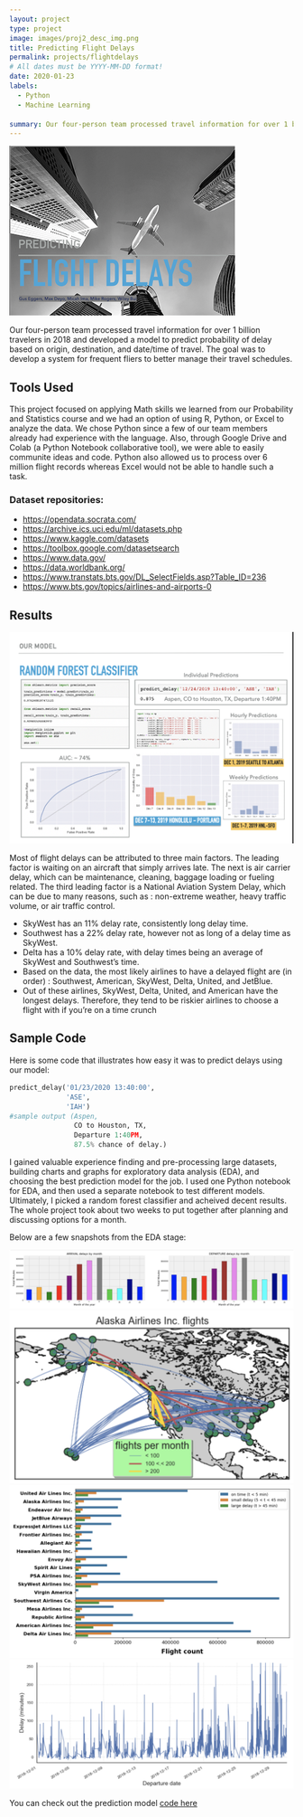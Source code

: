 ```yaml
---
layout: project
type: project
image: images/proj2_desc_img.png
title: Predicting Flight Delays
permalink: projects/flightdelays
# All dates must be YYYY-MM-DD format!
date: 2020-01-23
labels:
  - Python
  - Machine Learning

summary: Our four-person team processed travel information for over 1 billion travelers in 2018 and developed a model to predict probability of delay based on origin, destination, and date/time of travel. The goal was to develop a system for frequent fliers to better manage their travel schedules.
---
```


<img class="ui medium right floated rounded image" src="../images/proj2.png">

Our four-person team processed travel information for over 1 billion travelers in 2018 and developed a model to predict probability of delay based on origin, destination, and date/time of travel. The goal was to develop a system for frequent fliers to better manage their travel schedules.

## Tools Used

This project focused on applying Math skills we learned from our Probability and Statistics course and we had an option of using R, Python, or Excel to analyze the data. We chose Python since a few of our team members already had experience with the language. Also, through Google Drive and Colab (a Python Notebook collaborative tool), we were able to easily communite ideas and code. Python also allowed us to process over 6 million flight records whereas Excel would not be able to handle such a task. 

### Dataset repositories:
- https://opendata.socrata.com/
- https://archive.ics.uci.edu/ml/datasets.php
- https://www.kaggle.com/datasets
- https://toolbox.google.com/datasetsearch
- https://www.data.gov/
- https://data.worldbank.org/
- https://www.transtats.bts.gov/DL_SelectFields.asp?Table_ID=236
- https://www.bts.gov/topics/airlines-and-airports-0

## Results

<img class="ui image" src="../images/proj2_model_img.png">

Most of flight delays can be attributed to three main factors. The leading factor is waiting on an
aircraft that simply arrives late. The next is air carrier delay, which can be maintenance, cleaning,
baggage loading or fueling related. The third leading factor is a National Aviation System Delay,
which can be due to many reasons, such as : non-extreme weather, heavy traffic volume, or air
traffic control.

* SkyWest has an 11% delay rate, consistently long delay time.
* Southwest has a 22% delay rate, however not as long of a delay time as SkyWest.
* Delta has a 10% delay rate, with delay times being an average of SkyWest and Southwest’s time.
* Based on the data, the most likely airlines to have a delayed flight are (in order) : Southwest, American, SkyWest, Delta, United, and JetBlue.
* Out of these airlines, SkyWest, Delta, United, and American have the longest delays. Therefore, they tend to be riskier airlines to choose a flight with if you’re on a time crunch

## Sample Code

Here is some code that illustrates how easy it was to predict delays using our model:

```python
predict_delay('01/23/2020 13:40:00', 
              'ASE', 
              'IAH')
#sample output (Aspen, 
                CO to Houston, TX, 
                Departure 1:40PM, 
                87.5% chance of delay.)
```

I gained valuable experience finding and pre-processing large datasets, building charts and graphs for exploratory data analysis (EDA), and choosing the best prediction model for the job. I used one Python notebook for EDA, and then used a separate notebook to test different models. Ultimately, I picked a random forest classifier and acheived decent results. The whole project took about two weeks to put together after planning and discussing options for a month. 

Below are a few snapshots from the EDA stage: 

<img class="ui image" src="../images/delaydates.png">

<img class="ui image" src="../images/flightroutes.png">

<img class="ui image" src="../images/delaytimes.png">

<img class="ui image" src="../images/delaybydate.png">

You can check out the prediction model [code here](https://github.com/mlr77/flightdelays/blob/master/December2018Model.ipynb)



